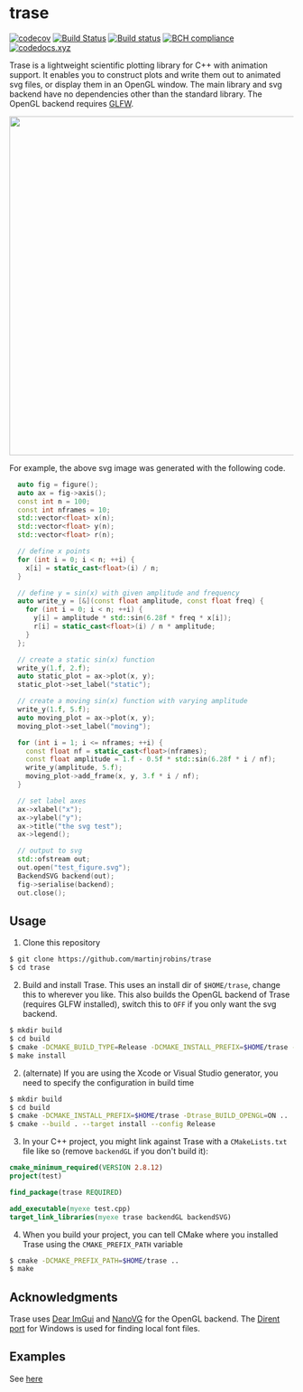 # trase

[![codecov](https://codecov.io/gh/trase-cpp/trase/branch/master/graph/badge.svg)](https://codecov.io/gh/trase-cpp/trase)
[![Build
Status](https://travis-ci.org/trase-cpp/trase.svg?branch=master)](https://travis-ci.org/trase/trase)
[![Build status](https://ci.appveyor.com/api/projects/status/ienda6x8aisuq4re/branch/master?svg=true)](https://ci.appveyor.com/project/martinjrobins/trase-ra1n2/branch/master)
[![BCH 
compliance](https://bettercodehub.com/edge/badge/trase-cpp/trase?branch=master)](https://bettercodehub.com/)
[![codedocs.xyz](https://codedocs.xyz/trase-cpp/trase.svg)](https://codedocs.xyz/trase-cpp/trase/)

Trase is a lightweight scientific plotting library for C++ with animation 
support. It enables you to construct plots and write them out to animated svg 
files, or display them in an OpenGL window. The main library and svg backend 
have no dependencies other than the standard library. The OpenGL backend 
requires [GLFW](http://www.glfw.org/).

<p align="center">
  <img width="600" 
  src="https://rawgit.com/martinjrobins/trase/master/test_figure.svg">
</p>


For example, the above svg image was generated with the following code.

```cpp
  auto fig = figure();
  auto ax = fig->axis();
  const int n = 100;
  const int nframes = 10;
  std::vector<float> x(n);
  std::vector<float> y(n);
  std::vector<float> r(n);

  // define x points
  for (int i = 0; i < n; ++i) {
    x[i] = static_cast<float>(i) / n;
  }

  // define y = sin(x) with given amplitude and frequency
  auto write_y = [&](const float amplitude, const float freq) {
    for (int i = 0; i < n; ++i) {
      y[i] = amplitude * std::sin(6.28f * freq * x[i]);
      r[i] = static_cast<float>(i) / n * amplitude;
    }
  };

  // create a static sin(x) function
  write_y(1.f, 2.f);
  auto static_plot = ax->plot(x, y);
  static_plot->set_label("static");

  // create a moving sin(x) function with varying amplitude
  write_y(1.f, 5.f);
  auto moving_plot = ax->plot(x, y);
  moving_plot->set_label("moving");

  for (int i = 1; i <= nframes; ++i) {
    const float nf = static_cast<float>(nframes);
    const float amplitude = 1.f - 0.5f * std::sin(6.28f * i / nf);
    write_y(amplitude, 5.f);
    moving_plot->add_frame(x, y, 3.f * i / nf);
  }

  // set label axes
  ax->xlabel("x");
  ax->ylabel("y");
  ax->title("the svg test");
  ax->legend();

  // output to svg
  std::ofstream out;
  out.open("test_figure.svg");
  BackendSVG backend(out);
  fig->serialise(backend);
  out.close();
```

## Usage

1. Clone this repository

```bash
$ git clone https://github.com/martinjrobins/trase
$ cd trase
```

2. Build and install Trase. This uses an install dir of `$HOME/trase`, change 
   this to wherever you like. This also builds the OpenGL backend of Trase 
   (requires GLFW installed), switch this to `OFF` if you only want the svg 
   backend.

```bash
$ mkdir build
$ cd build
$ cmake -DCMAKE_BUILD_TYPE=Release -DCMAKE_INSTALL_PREFIX=$HOME/trase -Dtrase_BUILD_OPENGL=ON ..
$ make install
```

2. (alternate) If you are using the Xcode or Visual Studio generator, you need 
   to specify the configuration in build time

```bash
$ mkdir build
$ cd build
$ cmake -DCMAKE_INSTALL_PREFIX=$HOME/trase -Dtrase_BUILD_OPENGL=ON ..
$ cmake --build . --target install --config Release
```

3. In your C++ project, you might link against Trase with a `CMakeLists.txt` 
   file like so (remove `backendGL` if you don't build it):

```cmake
cmake_minimum_required(VERSION 2.8.12)
project(test)

find_package(trase REQUIRED)

add_executable(myexe test.cpp)
target_link_libraries(myexe trase backendGL backendSVG)
```

4. When you build your project, you can tell CMake where you installed Trase 
   using the `CMAKE_PREFIX_PATH` variable

```bash
$ cmake -DCMAKE_PREFIX_PATH=$HOME/trase ..
$ make
```

## Acknowledgments

Trase uses [Dear ImGui](https://github.com/ocornut/imgui) and 
[NanoVG](https://github.com/memononen/nanovg) for the OpenGL backend. The 
[Dirent port](https://github.com/tronkko/dirent) for Windows is used for finding 
local font files.

## Examples

See [here](docs/examples.md)

